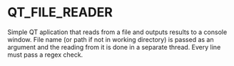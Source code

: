 # QT_FILE_READER

Simple QT aplication that reads from a file and outputs results to a console window.
File name (or path if not in working directory) is passed as an argument and the reading from it is done in a separate thread.
Every line must pass a regex check.
